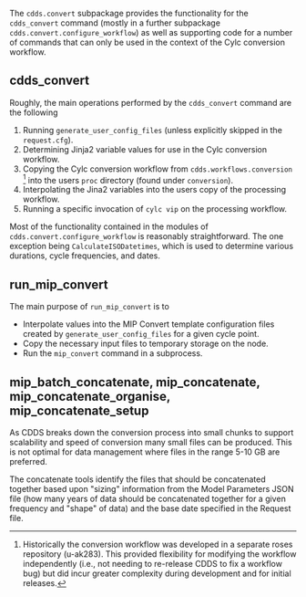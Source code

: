 The `cdds.convert` subpackage provides the functionality for the `cdds_convert` command (mostly in a further subpackage `cdds.convert.configure_workflow`) as well as supporting code for a number of commands that can only be used in the context of the Cylc conversion workflow.

## cdds_convert

Roughly, the main operations performed by the `cdds_convert` command are  the following

1. Running `generate_user_config_files` (unless explicitly skipped in the `request.cfg`).
1. Determining Jinja2 variable values for use in the Cylc conversion workflow.
1. Copying the Cylc conversion workflow from `cdds.workflows.conversion` [^1] into the users `proc` directory (found under `conversion`).
1. Interpolating the Jina2 variables into the users copy of the processing workflow.
1. Running a specific invocation of `cylc vip` on the processing workflow.

Most of the functionality contained in the modules of `cdds.convert.configure_workflow` is reasonably straightforward.
The one exception being `CalculateISODatetimes`, which is used to determine various durations, cycle frequencies, and dates.


## run_mip_convert

The main purpose of `run_mip_convert` is to

- Interpolate values into the MIP Convert template configuration files created by `generate_user_config_files` for a given cycle point.
- Copy the necessary input files to temporary storage on the node.
- Run the `mip_convert` command in a subprocess.


## mip_batch_concatenate, mip_concatenate, mip_concatenate_organise, mip_concatenate_setup

As CDDS breaks down the conversion process into small chunks to support scalability and speed of conversion many small files can be produced. This is not optimal for data management where files in the range 5-10 GB are preferred.

The concatenate tools identify the files that should be concatenated together based upon "sizing" information from the Model Parameters JSON file (how many years of data should be concatenated together for a given frequency and "shape" of data) and the base date specified in the Request file.

[^1]:
    Historically the conversion workflow was developed in a separate roses repository (​u-ak283).
    This provided flexibility for modifying the workflow independently (i.e., not needing to re-release CDDS to fix a workflow bug) but did incur greater complexity during development and for initial releases.
